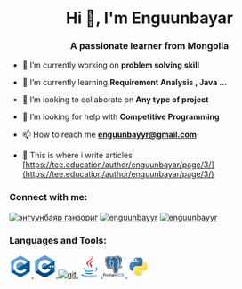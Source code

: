 <h1 align="center">Hi 👋, I'm Enguunbayar</h1>
<h3 align="center">A passionate learner from Mongolia</h3>

- 🔭 I’m currently working on **problem solving skill**

- 🌱 I’m currently learning **Requirement Analysis , Java ...**

- 👯 I’m looking to collaborate on **Any type of project**

- 🤝 I’m looking for help with **Competitive Programming**

- 📫 How to reach me **enguunbayyr@gmail.com**

- 📄 This is where i write articles [https://tee.education/author/enguunbayar/page/3/](https://tee.education/author/enguunbayar/page/3/)

<h3 align="left">Connect with me:</h3>
<p align="left">
<a href="https://fb.com/Void00001" target="blank"><img align="center" src="https://raw.githubusercontent.com/rahuldkjain/github-profile-readme-generator/master/src/images/icons/Social/facebook.svg" alt="энгүүнбаяр ганзориг" height="30" width="40" /></a>
<a href="https://instagram.com/enguunbayyr" target="blank"><img align="center" src="https://raw.githubusercontent.com/rahuldkjain/github-profile-readme-generator/master/src/images/icons/Social/instagram.svg" alt="enguunbayyr" height="30" width="40" /></a>
<a href="https://codeforces.com/profile/enguunbayyr" target="blank"><img align="center" src="https://raw.githubusercontent.com/rahuldkjain/github-profile-readme-generator/master/src/images/icons/Social/codeforces.svg" alt="enguunbayyr" height="30" width="40" /></a>
</p>

<h3 align="left">Languages and Tools:</h3>
<p align="left"> <a href="https://www.cprogramming.com/" target="_blank" rel="noreferrer"> <img src="https://raw.githubusercontent.com/devicons/devicon/master/icons/c/c-original.svg" alt="c" width="40" height="40"/> </a> <a href="https://www.w3schools.com/cpp/" target="_blank" rel="noreferrer"> <img src="https://raw.githubusercontent.com/devicons/devicon/master/icons/cplusplus/cplusplus-original.svg" alt="cplusplus" width="40" height="40"/> </a> <a href="https://git-scm.com/" target="_blank" rel="noreferrer"> <img src="https://www.vectorlogo.zone/logos/git-scm/git-scm-icon.svg" alt="git" width="40" height="40"/> </a> <a href="https://www.java.com" target="_blank" rel="noreferrer"> <img src="https://raw.githubusercontent.com/devicons/devicon/master/icons/java/java-original.svg" alt="java" width="40" height="40"/> </a> <a href="https://www.postgresql.org" target="_blank" rel="noreferrer"> <img src="https://raw.githubusercontent.com/devicons/devicon/master/icons/postgresql/postgresql-original-wordmark.svg" alt="postgresql" width="40" height="40"/> </a> <a href="https://www.python.org" target="_blank" rel="noreferrer"> <img src="https://raw.githubusercontent.com/devicons/devicon/master/icons/python/python-original.svg" alt="python" width="40" height="40"/> </a> </p>

